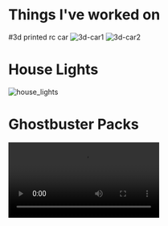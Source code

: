 # Things I've worked on

#3d printed rc car
![3d-car1](https://github.com/kobester13/things/blob/main/images/3d-rc1.jpg)
![3d-car2](https://github.com/kobester13/things/blob/main/images/3d-rc2.jpg)


# House Lights
![house_lights](https://github.com/kobester13/things/blob/main/images/house_lights.jpg)

# Ghostbuster Packs
![gb_video](https://github.com/kobester13/things/blob/main/images/Ghostbuster_pack.mp4)

